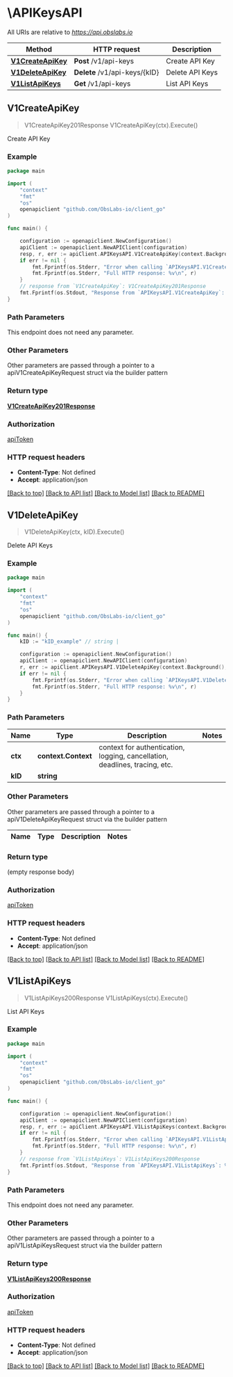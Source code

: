 # \APIKeysAPI

All URIs are relative to *https://api.obslabs.io*

Method | HTTP request | Description
------------- | ------------- | -------------
[**V1CreateApiKey**](APIKeysAPI.md#V1CreateApiKey) | **Post** /v1/api-keys | Create API Key
[**V1DeleteApiKey**](APIKeysAPI.md#V1DeleteApiKey) | **Delete** /v1/api-keys/{kID} | Delete API Keys
[**V1ListApiKeys**](APIKeysAPI.md#V1ListApiKeys) | **Get** /v1/api-keys | List API Keys



## V1CreateApiKey

> V1CreateApiKey201Response V1CreateApiKey(ctx).Execute()

Create API Key



### Example

```go
package main

import (
	"context"
	"fmt"
	"os"
	openapiclient "github.com/ObsLabs-io/client_go"
)

func main() {

	configuration := openapiclient.NewConfiguration()
	apiClient := openapiclient.NewAPIClient(configuration)
	resp, r, err := apiClient.APIKeysAPI.V1CreateApiKey(context.Background()).Execute()
	if err != nil {
		fmt.Fprintf(os.Stderr, "Error when calling `APIKeysAPI.V1CreateApiKey``: %v\n", err)
		fmt.Fprintf(os.Stderr, "Full HTTP response: %v\n", r)
	}
	// response from `V1CreateApiKey`: V1CreateApiKey201Response
	fmt.Fprintf(os.Stdout, "Response from `APIKeysAPI.V1CreateApiKey`: %v\n", resp)
}
```

### Path Parameters

This endpoint does not need any parameter.

### Other Parameters

Other parameters are passed through a pointer to a apiV1CreateApiKeyRequest struct via the builder pattern


### Return type

[**V1CreateApiKey201Response**](V1CreateApiKey201Response.md)

### Authorization

[apiToken](../README.md#apiToken)

### HTTP request headers

- **Content-Type**: Not defined
- **Accept**: application/json

[[Back to top]](#) [[Back to API list]](../README.md#documentation-for-api-endpoints)
[[Back to Model list]](../README.md#documentation-for-models)
[[Back to README]](../README.md)


## V1DeleteApiKey

> V1DeleteApiKey(ctx, kID).Execute()

Delete API Keys



### Example

```go
package main

import (
	"context"
	"fmt"
	"os"
	openapiclient "github.com/ObsLabs-io/client_go"
)

func main() {
	kID := "kID_example" // string | 

	configuration := openapiclient.NewConfiguration()
	apiClient := openapiclient.NewAPIClient(configuration)
	r, err := apiClient.APIKeysAPI.V1DeleteApiKey(context.Background(), kID).Execute()
	if err != nil {
		fmt.Fprintf(os.Stderr, "Error when calling `APIKeysAPI.V1DeleteApiKey``: %v\n", err)
		fmt.Fprintf(os.Stderr, "Full HTTP response: %v\n", r)
	}
}
```

### Path Parameters


Name | Type | Description  | Notes
------------- | ------------- | ------------- | -------------
**ctx** | **context.Context** | context for authentication, logging, cancellation, deadlines, tracing, etc.
**kID** | **string** |  | 

### Other Parameters

Other parameters are passed through a pointer to a apiV1DeleteApiKeyRequest struct via the builder pattern


Name | Type | Description  | Notes
------------- | ------------- | ------------- | -------------


### Return type

 (empty response body)

### Authorization

[apiToken](../README.md#apiToken)

### HTTP request headers

- **Content-Type**: Not defined
- **Accept**: application/json

[[Back to top]](#) [[Back to API list]](../README.md#documentation-for-api-endpoints)
[[Back to Model list]](../README.md#documentation-for-models)
[[Back to README]](../README.md)


## V1ListApiKeys

> V1ListApiKeys200Response V1ListApiKeys(ctx).Execute()

List API Keys

### Example

```go
package main

import (
	"context"
	"fmt"
	"os"
	openapiclient "github.com/ObsLabs-io/client_go"
)

func main() {

	configuration := openapiclient.NewConfiguration()
	apiClient := openapiclient.NewAPIClient(configuration)
	resp, r, err := apiClient.APIKeysAPI.V1ListApiKeys(context.Background()).Execute()
	if err != nil {
		fmt.Fprintf(os.Stderr, "Error when calling `APIKeysAPI.V1ListApiKeys``: %v\n", err)
		fmt.Fprintf(os.Stderr, "Full HTTP response: %v\n", r)
	}
	// response from `V1ListApiKeys`: V1ListApiKeys200Response
	fmt.Fprintf(os.Stdout, "Response from `APIKeysAPI.V1ListApiKeys`: %v\n", resp)
}
```

### Path Parameters

This endpoint does not need any parameter.

### Other Parameters

Other parameters are passed through a pointer to a apiV1ListApiKeysRequest struct via the builder pattern


### Return type

[**V1ListApiKeys200Response**](V1ListApiKeys200Response.md)

### Authorization

[apiToken](../README.md#apiToken)

### HTTP request headers

- **Content-Type**: Not defined
- **Accept**: application/json

[[Back to top]](#) [[Back to API list]](../README.md#documentation-for-api-endpoints)
[[Back to Model list]](../README.md#documentation-for-models)
[[Back to README]](../README.md)

